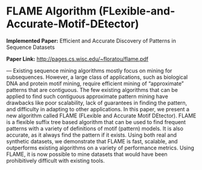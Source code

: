 # FLAME Algorithm (FLexible-and-Accurate-Motif-DEtector)

**Implemented Paper:** Efficient and Accurate Discovery of Patterns in Sequence Datasets

**Paper Link:** http://pages.cs.wisc.edu/~floratou/flame.pdf

— Existing sequence mining algorithms mostly focus
on mining for subsequences. However, a large class of applications,
such as biological DNA and protein motif mining, require
efficient mining of “approximate” patterns that are contiguous.
The few existing algorithms that can be applied to find such
contiguous approximate pattern mining have drawbacks like poor
scalability, lack of guarantees in finding the pattern, and difficulty
in adapting to other applications. In this paper, we present a
new algorithm called FLAME (FLexible and Accurate Motif
DEtector). FLAME is a flexible suffix tree based algorithm that
can be used to find frequent patterns with a variety of definitions
of motif (pattern) models. It is also accurate, as it always find
the pattern if it exists. Using both real and synthetic datasets,
we demonstrate that FLAME is fast, scalable, and outperforms
existing algorithms on a variety of performance metrics. Using
FLAME, it is now possible to mine datasets that would have been
prohibitively difficult with existing tools.
